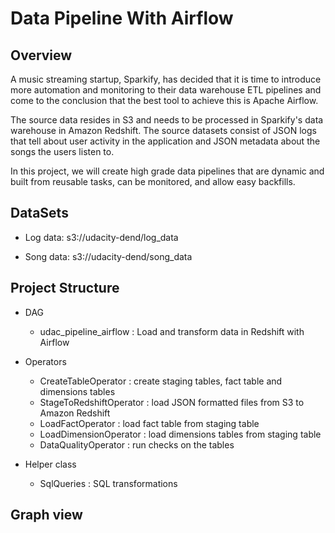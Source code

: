 
# Data Pipeline With Airflow

## Overview

A music streaming startup, Sparkify, has decided that it is time to introduce more automation and monitoring to their data warehouse ETL pipelines and come to the conclusion that the best tool to achieve this is Apache Airflow.

The source data resides in S3 and needs to be processed in Sparkify's data warehouse in Amazon Redshift. The source datasets consist of JSON logs that tell about user activity in the application and JSON metadata about the songs the users listen to.

In this project, we will create high grade data pipelines that are dynamic and built from reusable tasks, can be monitored, and allow easy backfills.


## DataSets

- Log data: s3://udacity-dend/log_data

- Song data: s3://udacity-dend/song_data

## Project Structure

* DAG
  * udac_pipeline_airflow : Load and transform data in Redshift with Airflow

* Operators
  * CreateTableOperator     : create staging tables, fact table and dimensions tables
  * StageToRedshiftOperator : load JSON formatted files from S3 to Amazon Redshift
  * LoadFactOperator        : load fact table from staging table
  * LoadDimensionOperator   : load dimensions tables from staging table
  * DataQualityOperator     : run checks on the tables

* Helper class
  * SqlQueries : SQL transformations   

## Graph view



